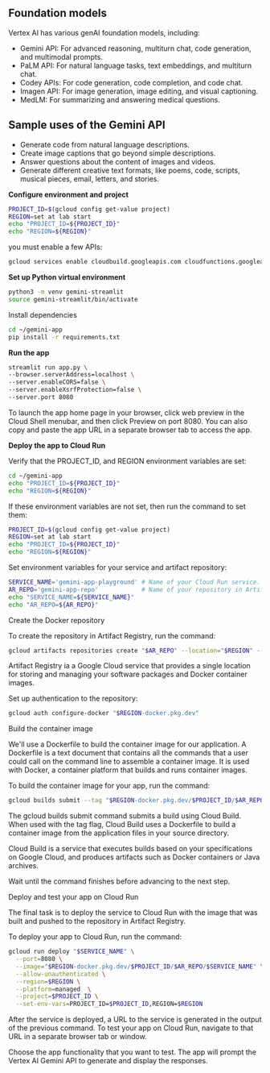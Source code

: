 ## Foundation models

Vertex AI has various genAI foundation models, including:
- Gemini API: For advanced reasoning, multiturn chat, code generation, and multimodal prompts.
- PaLM API: For natural language tasks, text embeddings, and multiturn chat.
- Codey APIs: For code generation, code completion, and code chat.
- Imagen API: For image generation, image editing, and visual captioning.
- MedLM: For summarizing and answering medical questions.


## Sample uses of the Gemini API

- Generate code from natural language descriptions.
- Create image captions that go beyond simple descriptions.
- Answer questions about the content of images and videos.
- Generate different creative text formats, like poems, code, scripts, musical pieces, email, letters, and stories.


**Configure environment and project**

```sh
PROJECT_ID=$(gcloud config get-value project)
REGION=set at lab start
echo "PROJECT_ID=${PROJECT_ID}"
echo "REGION=${REGION}"
```
you must enable a few APIs:

```sh
gcloud services enable cloudbuild.googleapis.com cloudfunctions.googleapis.com run.googleapis.com logging.googleapis.com storage-component.googleapis.com aiplatform.googleapis.com
```

**Set up Python virtual environment**

```sh
python3 -m venv gemini-streamlit
source gemini-streamlit/bin/activate
```
Install dependencies

```sh
cd ~/gemini-app
pip install -r requirements.txt
```

**Run the app**

```sh
streamlit run app.py \
--browser.serverAddress=localhost \
--server.enableCORS=false \
--server.enableXsrfProtection=false \
--server.port 8080
```

To launch the app home page in your browser, click web preview in the Cloud Shell menubar, and then click Preview on port 8080. You can also copy and paste the app URL in a separate browser tab to access the app.

**Deploy the app to Cloud Run**

Verify that the PROJECT_ID, and REGION environment variables are set:

```sh
cd ~/gemini-app
echo "PROJECT_ID=${PROJECT_ID}"
echo "REGION=${REGION}"
```

If these environment variables are not set, then run the command to set them:

```sh
PROJECT_ID=$(gcloud config get-value project)
REGION=set at lab start
echo "PROJECT_ID=${PROJECT_ID}"
echo "REGION=${REGION}"
```

Set environment variables for your service and artifact repository:

```sh
SERVICE_NAME='gemini-app-playground' # Name of your Cloud Run service.
AR_REPO='gemini-app-repo'            # Name of your repository in Artifact Registry that stores your application container image.
echo "SERVICE_NAME=${SERVICE_NAME}"
echo "AR_REPO=${AR_REPO}"
```

Create the Docker repository

To create the repository in Artifact Registry, run the command:

```sh
gcloud artifacts repositories create "$AR_REPO" --location="$REGION" --repository-format=Docker
```

Artifact Registry ia a Google Cloud service that provides a single location for storing and managing your software packages and Docker container images.

Set up authentication to the repository:

```sh
gcloud auth configure-docker "$REGION-docker.pkg.dev"
```

Build the container image

We'll use a Dockerfile to build the container image for our application. A Dockerfile is a text document that contains all the commands that a user could call on the command line to assemble a container image. It is used with Docker, a container platform that builds and runs container images.

To build the container image for your app, run the command:

```sh
gcloud builds submit --tag "$REGION-docker.pkg.dev/$PROJECT_ID/$AR_REPO/$SERVICE_NAME"
```

The gcloud builds submit command submits a build using Cloud Build. When used with the tag flag, Cloud Build uses a Dockerfile to build a container image from the application files in your source directory.

Cloud Build is a service that executes builds based on your specifications on Google Cloud, and produces artifacts such as Docker containers or Java archives.

Wait until the command finishes before advancing to the next step.

Deploy and test your app on Cloud Run

The final task is to deploy the service to Cloud Run with the image that was built and pushed to the repository in Artifact Registry.

To deploy your app to Cloud Run, run the command:

```sh
gcloud run deploy "$SERVICE_NAME" \
  --port=8080 \
  --image="$REGION-docker.pkg.dev/$PROJECT_ID/$AR_REPO/$SERVICE_NAME" \
  --allow-unauthenticated \
  --region=$REGION \
  --platform=managed  \
  --project=$PROJECT_ID \
  --set-env-vars=PROJECT_ID=$PROJECT_ID,REGION=$REGION
```

After the service is deployed, a URL to the service is generated in the output of the previous command. To test your app on Cloud Run, navigate to that URL in a separate browser tab or window.

Choose the app functionality that you want to test. The app will prompt the Vertex AI Gemini API to generate and display the responses.
